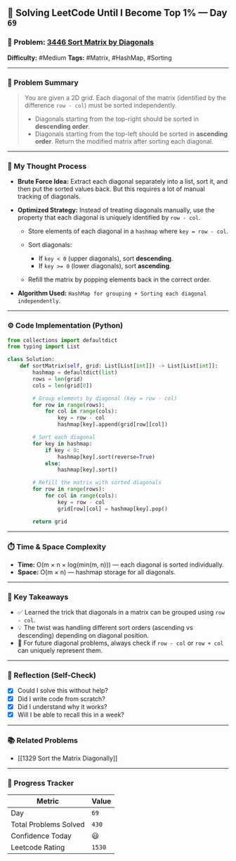 ## 🧠 Solving LeetCode Until I Become Top 1% — Day `69`

### 🔹 Problem: [3446 Sort Matrix by Diagonals](https://leetcode.com/problems/sort-matrix-by-diagonals/description/?envType=daily-question&envId=2025-08-28)

**Difficulty:** #Medium
**Tags:** #Matrix, #HashMap, #Sorting

---

### 📝 Problem Summary

> You are given a 2D grid. Each diagonal of the matrix (identified by the difference `row - col`) must be sorted independently.
>
> * Diagonals starting from the top-right should be sorted in **descending order**.
> * Diagonals starting from the top-left should be sorted in **ascending order**.
>   Return the modified matrix after sorting each diagonal.

---

### 🧠 My Thought Process

* **Brute Force Idea:**
  Extract each diagonal separately into a list, sort it, and then put the sorted values back. But this requires a lot of manual tracking of diagonals.

* **Optimized Strategy:**
  Instead of treating diagonals manually, use the property that each diagonal is uniquely identified by `row - col`.

  * Store elements of each diagonal in a `hashmap` where `key = row - col`.
  * Sort diagonals:

    * If `key < 0` (upper diagonals), sort **descending**.
    * If `key >= 0` (lower diagonals), sort **ascending**.
  * Refill the matrix by popping elements back in the correct order.

* **Algorithm Used:**
  `HashMap for grouping + Sorting each diagonal independently`.

---

### ⚙️ Code Implementation (Python)

```python
from collections import defaultdict
from typing import List

class Solution:
    def sortMatrix(self, grid: List[List[int]]) -> List[List[int]]:
        hashmap = defaultdict(list)
        rows = len(grid)
        cols = len(grid[0])

        # Group elements by diagonal (key = row - col)
        for row in range(rows):
            for col in range(cols):
                key = row - col
                hashmap[key].append(grid[row][col])

        # Sort each diagonal
        for key in hashmap:
            if key < 0:
                hashmap[key].sort(reverse=True)
            else:
                hashmap[key].sort()

        # Refill the matrix with sorted diagonals
        for row in range(rows):
            for col in range(cols):
                key = row - col
                grid[row][col] = hashmap[key].pop()

        return grid
```

---

### ⏱️ Time & Space Complexity

* **Time:** O(m × n × log(min(m, n))) — each diagonal is sorted individually.
* **Space:** O(m × n) — hashmap storage for all diagonals.

---

### 🧩 Key Takeaways

* ✅ Learned the trick that diagonals in a matrix can be grouped using `row - col`.
* 💡 The twist was handling different sort orders (ascending vs descending) depending on diagonal position.
* 💭 For future diagonal problems, always check if `row - col` or `row + col` can uniquely represent them.

---

### 🔁 Reflection (Self-Check)

* [x] Could I solve this without help?
* [x] Did I write code from scratch?
* [x] Did I understand why it works?
* [x] Will I be able to recall this in a week? 
---

### 📚 Related Problems

* [[1329 Sort the Matrix Diagonally]]

---

### 🚀 Progress Tracker

| Metric                | Value  |
| --------------------- | ------ |
| Day                   | `69`    |
| Total Problems Solved | `430`    |
| Confidence Today      | 😃     |
| Leetcode Rating       | `1530` |
